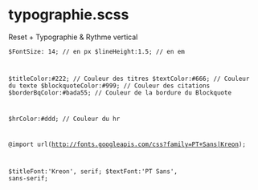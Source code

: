 typographie.scss
================

Reset + Typographie &amp; Rythme vertical 

<code>$FontSize: 14; // en px
$lineHeight:1.5; // en em

$titleColor:#222; // Couleur des titres
$textColor:#666; // Couleur du texte
$blockquoteColor:#999; // Couleur des citations
$borderBqColor:#bada55; // Couleur de la bordure du Blockquote

$hrColor:#ddd; // Couleur du hr

@import url(http://fonts.googleapis.com/css?family=PT+Sans|Kreon);

$titleFont:'Kreon', serif;
$textFont:'PT Sans', sans-serif;</code>